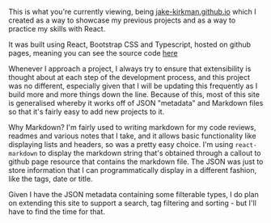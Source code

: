 This is what you're currently viewing, being [jake-kirkman.github.io](jake-kirkman.github.io) which I created as a way to showcase my previous projects and as a way to practice my skills with React.

It was built using React, Bootstrap CSS and Typescript, hosted on github pages, meaning you can see the source code [here](https://github.com/jake-kirkman/jake-kirkman.github.io)

Whenever I approach a project, I always try to ensure that extensibility is thought about at each step of the development process, and this project was no different, especially given that I will be updating this frequently as I build more and more things down the line. Because of this, most of this site is generalised whereby it works off of JSON "metadata" and Markdown files so that it's fairly easy to add new projects to it.

Why Markdown? I'm fairly used to writing markdown for my code reviews, readmes and various notes that I take, and it allows basic functionality like displaying lists and headers, so was a pretty easy choice. I'm using `react-markdown` to display the markdown string that's obtained through a callout to github page resource that contains the markdown file. The JSON was just to store information that I can programmatically display in a different fashion, like the tags, date or title.

Given I have the JSON metadata containing some filterable types, I do plan on extending this site to support a search, tag filtering and sorting - but I'll have to find the time for that.